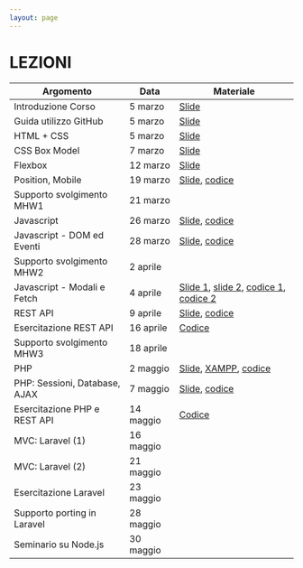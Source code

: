 ```yaml
---
layout: page
---
```


# LEZIONI

| Argomento                        | Data           | Materiale      |
|----------------------------------|----------------|------------------------------- |
| Introduzione Corso               | 5 marzo    | [Slide](https://studentiunict-my.sharepoint.com/:b:/g/personal/simone_palazzo_unict_it/EVvIyPTRVFVBoy8bc32baCABl76d-xDbMP9Xu1QJKODYTQ?e=t81JgY) |
| Guida utilizzo GitHub            | 5 marzo    | [Slide](https://studentiunict-my.sharepoint.com/:b:/g/personal/simone_palazzo_unict_it/Ebk9dIBfuIxAsu6WzJkhRmQBp2giA1UEfkGlc_kPHYgkYA?e=9whYlp) |
| HTML + CSS                       | 5 marzo    | [Slide](https://studentiunict-my.sharepoint.com/:b:/g/personal/simone_palazzo_unict_it/EanQ9JvHnv1MpddhfYUIUXYBwbLLEcz4rzEE-8e3ZXFlPw?e=52Us3g) |
| CSS Box Model                    | 7 marzo  | [Slide](https://studentiunict-my.sharepoint.com/:b:/g/personal/simone_palazzo_unict_it/EQFCKzKsighAlz_aq_qid8EBx1IiaiQU-h_Oi4JgYt9FVw?e=6UrfMf) |
| Flexbox                          | 12 marzo  | [Slide](https://studentiunict-my.sharepoint.com/:b:/g/personal/simone_palazzo_unict_it/ES5DWtVJ61dHjcBTEWORPjcB45ImkKCywmatqCCGVVPPeQ?e=eG8gGv) |
| Position, Mobile                 | 19 marzo  | [Slide](https://studentiunict-my.sharepoint.com/:b:/g/personal/simone_palazzo_unict_it/ETgFhTaxlrVBtfLS-5DvHNIBqWxiNKd8Qmr-m-kfOGzpvA?e=IhwOg5), [codice](https://studentiunict-my.sharepoint.com/:u:/g/personal/simone_palazzo_unict_it/EWGhlvWtRNFElj_Jwj-_PmAB0ctegtli6tdnCNjGKyEeYA?e=IUj75F) |
| Supporto svolgimento MHW1        | 21 marzo  | 
| Javascript                       | 26 marzo  | [Slide](https://studentiunict-my.sharepoint.com/:b:/g/personal/simone_palazzo_unict_it/ERFvZLCdFMpGg_h0ZFfnZxoBR6_4SMqJJJhNG64cyYn7BQ?e=5PnaLz), [codice](https://studentiunict-my.sharepoint.com/:u:/g/personal/simone_palazzo_unict_it/ET9rqNlqW1BBlV2zcCxJH9gBFyU3EiCEYORzkF5F2RgzXg?e=rAyusg) |
| Javascript - DOM ed Eventi       | 28 marzo  | [Slide](https://studentiunict-my.sharepoint.com/:b:/g/personal/simone_palazzo_unict_it/EQn-zWNrrYhCqvkZkfaYWswBHAmh1UvUeg6dT0_8vlkSCg?e=sxIfjN), [codice](https://studentiunict-my.sharepoint.com/:u:/g/personal/simone_palazzo_unict_it/ETRPrP_-SaJLoaCWQs2rEzcBAzCRLbWv2Q1i7KPGRfNZ0A?e=uWQy2s) |
| Supporto svolgimento MHW2        | 2 aprile  |
| Javascript - Modali e Fetch      | 4 aprile  | [Slide 1](https://studentiunict-my.sharepoint.com/:b:/g/personal/simone_palazzo_unict_it/EQ0p_V0eW7tKjkPJvxTlpFYBILj0kE-q6rCOqE0HHbYHgw?e=PUVyhW), [slide 2](https://studentiunict-my.sharepoint.com/:b:/g/personal/simone_palazzo_unict_it/EaNC44NmmIlFl9v-6B3EN3oB3kFDisIMfOKL0vWMS36Wbw?e=r55tXR), [codice 1](https://studentiunict-my.sharepoint.com/:u:/g/personal/simone_palazzo_unict_it/ET8Z1j7rPrRHkGF8XOXU_b8B5gVlTuTeT5W14923CLU0EA?e=NGj1iR), [codice 2](https://studentiunict-my.sharepoint.com/:u:/g/personal/simone_palazzo_unict_it/EeQcREyleGlNip7ctSa2uzABmxR3IM7iOHWE_BUniVL6ZA?e=YnKhA9) |
| REST API                         | 9 aprile  | [Slide](https://studentiunict-my.sharepoint.com/:b:/g/personal/simone_palazzo_unict_it/EUJsWldK6tpDvFiJXrHgGmYBRD1h0hxC3fO3H0LR3lVIbg?e=lIMlt3), [codice](https://studentiunict-my.sharepoint.com/:u:/g/personal/simone_palazzo_unict_it/EWVDey_cXUxHtyqpM64lkfYBlgvCIn4jxlVjmccvSAHPmQ?e=MRZJML) |
| Esercitazione REST API           | 16 aprile  | [Codice](https://drive.google.com/file/d/1GeJYYNwi84mcYZRuojhL7PXGYjOhaqa_/view?usp=sharing) |
| Supporto svolgimento MHW3        | 18 aprile  |
| PHP                              | 2 maggio  | [Slide](https://studentiunict-my.sharepoint.com/:b:/g/personal/simone_palazzo_unict_it/EZFCwkc-K_pEmrHGRgJt-S4BUoXyuFQ0OOn0qwrsteWgCw?e=279XWk), [XAMPP](https://studentiunict-my.sharepoint.com/:b:/g/personal/simone_palazzo_unict_it/Ed_PuclfGtdKsXMbe2wdd08BzrB3PizqNbx4q5YBRUWiFw?e=C3l0Sf), [codice](https://studentiunict-my.sharepoint.com/:u:/g/personal/simone_palazzo_unict_it/Ede7wLbkrwpHlo7tseBvr7YBHyHKvWJPqDUbf0o-K5Ov5w?e=dF95aL) |
| PHP: Sessioni, Database, AJAX    | 7 maggio  | [Slide](https://studentiunict-my.sharepoint.com/:b:/g/personal/simone_palazzo_unict_it/ETViriNzJzhLuS7wlSHwEFwBX53BE5XqF0EtaLv7TUV5Fw?e=3uTEOA), [codice](https://studentiunict-my.sharepoint.com/:u:/g/personal/simone_palazzo_unict_it/EbnILIvX6lNKts1e5YrfYJEBukbbaL4p4SV-NkMiDnuNgg?e=uGRj7f) |
| Esercitazione PHP e REST API     | 14 maggio  | [Codice](https://drive.google.com/file/d/12SO0hhksvPxt_d47Af2JXhr1WAfNTfy6/view?usp=sharing)|
| MVC: Laravel (1)                 | 16 maggio  |
| MVC: Laravel (2)                 | 21 maggio  |
| Esercitazione Laravel            | 23 maggio  |
| Supporto porting in Laravel      | 28 maggio |
| Seminario su Node.js             | 30 maggio  |
